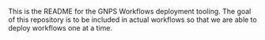 This is the README for the GNPS Workflows deployment tooling. The goal of this repository is to be included in actual workflows so that we are able to deploy workflows one at a time. 